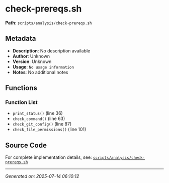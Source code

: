 # check-prereqs.sh

**Path**: `scripts/analysis/check-prereqs.sh`

## Metadata

- **Description**: No description available
- **Author**: Unknown
- **Version**: Unknown
- **Usage**: `No usage information`
- **Notes**: No additional notes

## Functions

### Function List

- `print_status()` (line 36)
- `check_command()` (line 63)
- `check_git_config()` (line 87)
- `check_file_permissions()` (line 101)


## Source Code

For complete implementation details, see: [`scripts/analysis/check-prereqs.sh`](../../scripts/analysis/check-prereqs.sh)

---
*Generated on: 2025-07-14 06:10:12*
